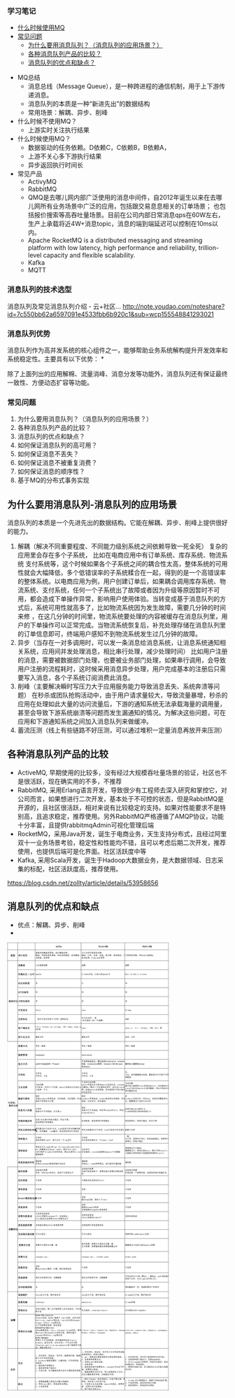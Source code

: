 ### 学习笔记
- [什么时候使用MQ]()
- [常见问题]()
  - [为什么要用消息队列？（消息队列的应用场景？）](#为什么要用消息队列-消息队列的应用场景)
  - [各种消息队列产品的比较？](#各种消息队列产品的比较)
  - [消息队列的优点和缺点？](#消息队列的优点和缺点)

* MQ总结
  * 消息总线（Message Queue），是一种跨进程的通信机制，用于上下游传递消息。
  * 消息队列的本质是一种“新进先出”的数据结构
  * 常用场景：解耦、异步、削峰
* 什么时候不使用MQ？
  * 上游实时关注执行结果
* 什么时候使用MQ？
  * 数据驱动的任务依赖。D依赖C，C依赖B，B依赖A，
  * 上游不关心多下游执行结果
  * 异步返回执行时间长
* 常见产品
  * ActivyMQ
  * RabbitMQ
  * QMQ是去哪儿网内部广泛使用的消息中间件，自2012年诞生以来在去哪儿网所有业务场景中广泛的应用，包括跟交易息息相关的订单场景； 也包括报价搜索等高吞吐量场景。目前在公司内部日常消息qps在60W左右，生产上承载将近4W+消息topic，消息的端到端延迟可以控制在10ms以内。
  * Apache RocketMQ is a distributed messaging and streaming platform with low latency, high performance and reliability, trillion-level capacity and flexible scalability.
  * Kafka
  * MQTT

### 消息队列的技术选型
消息队列及常见消息队列介绍 - 云+社区...
http://note.youdao.com/noteshare?id=7c550bb62a6597091e4533fbb6b920c1&sub=wcp155548841293021

### 消息队列优势
消息队列作为高并发系统的核心组件之一，能够帮助业务系统解构提升开发效率和系统稳定性。主要具有以下优势：
* 



除了上面列出的应用解棉、流量消峰、消息分发等功能外，消息队列还有保证最终一致性、方便动态扩容等功能。


### 常见问题
1. 为什么要用消息队列？（消息队列的应用场景？）
2. 各种消息队列产品的比较？
3. 消息队列的优点和缺点？
4. 如何保证消息队列的高可用？
5. 如何保证消息不丢失？
6. 如何保证消息不被重复消费？
7. 如何保证消息的顺序性？
8. 基于MQ的分布式事务实现

为什么要用消息队列-消息队列的应用场景
----------------------------------

消息队列的本质是一个先进先出的数据结构。它能在解耦、异步、削峰上提供很好的能力。
1. 解耦（解决不同重要程度、不同能力级别系统之间依赖导致一死全死）
复杂的应用里会存在多个子系统， 比如在电商应用中有订单系统、库存系统、物流系统 支付系统等，这个时候如果各个子系统之间的耦合性太高，整体系统的可用性就会大幅降低，多个低错误率的子系统糅合在一起，得到的是一个高错误率的整体系统。以电商应用为例，用户创建订单后，如果耦合调用库存系统、物流系统、支付系统，任何一个子系统出了故障或者因为升级等原因暂时不可用，都会造成下单操作异常，影响用户使用体验。当转变成基于消息队列的方式后，系统可用性就高多了，比如物流系统因为发生故障，需要几分钟的时间来修 ，在这几分钟的时间里，物流系统要处理的内容被缓存在消息队列里，用户的下单操作可以正常完成。当物流系统恢复后，补充处理存储在消息队列里的订单信息即可，终端用户感知不到物流系统发生过几分钟的故障。 
2. 异步（当存在一对多调用时，可以发一条消息给消息系统，让消息系统通知相关系统，应用间并发处理消息，相比串行处理，减少处理时间）
比如用户注册的消息，需要被数据部门处理，也要被业务部门处理，如果串行调用，会导致用户注册的流程耗时，这时候采用消息异步处理，用户完成基本的注册后只需要写入消息，各个子系统订阅消费此消息。
3. 削峰（主要解决瞬时写压力大于应用服务能力导致消息丢失、系统奔溃等问题）
在秒杀或团队抢购活动中，由于用户请求量较大，导致流量暴增，秒杀的应用在处理如此大量的访问流量后，下游的通知系统无法承载海量的调用量，甚至会导致下游系统崩溃等问题而发生漏通知的情况。为解决这些问题，可在应用和下游通知系统之间加入消息队列来做缓冲。 
4. 蓄流压测（线上有些链路不好压测，可以通过堆积一定量消息再放开来压测）

各种消息队列产品的比较
---------------------
* ActiveMQ, 早期使用的比较多，没有经过大规模吞吐量场景的验证，社区也不是很活跃，现在确实用的不多，不推荐
* RabbitMQ, 采用Erlang语言开发，导致很少有工程师去深入研究和掌控它，对公司而言，如果想进行二次开发，基本处于不可控的状态，但是RabbitMQ是开源的，且社区很活跃，相对来说有比较稳定的支持。如果对性能要求不是特别高，且追求稳定，推荐使用。另外RabbitMQ严格遵循了AMQP协议，功能十分丰富，且提供rabbitmqAdmin可视化管理后端
* RocketMQ，采用Java开发，诞生于电商业务，天生支持分布式，且经过阿里双十一业务场景考验，稳定性和性能均不错，且可以考虑后期二次开发，推荐使用，也提供后端可是化界面。社区活跃度中等
* Kafka, 采用Scala开发，诞生于Hadoop大数据业务，是大数据领域、日志采集的标配，社区活跃度高，推荐使用。

https://blog.csdn.net/zollty/article/details/53958656


消息队列的优点和缺点
-------------------
* 优点：解耦、异步、削峰
* 


![MQ详细对比](img/mq-compare.png)